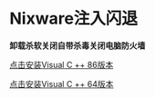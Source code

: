 # Nixware注入闪退

**卸载杀软关闭自带杀毒关闭电脑防火墙**

[点击安装Visual C ++ 86版本](https://aka.ms/vs/16/release/vc\_redist.x86.exe)

[点击安装Visual C ++ 64版本](https://aka.ms/vs/16/release/vc\_redist.x64.exe)
